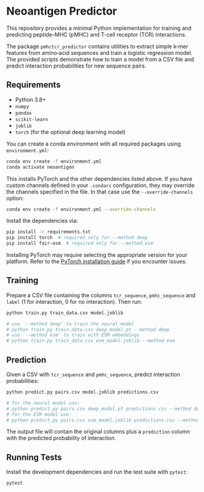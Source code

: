 # Neoantigen Predictor

This repository provides a minimal Python implementation for training and
predicting peptide–MHC (pMHC) and T-cell receptor (TCR) interactions.

The package `pmhctcr_predictor` contains utilities to extract simple k‑mer
features from amino‑acid sequences and train a logistic regression model.
The provided scripts demonstrate how to train a model from a CSV file and
predict interaction probabilities for new sequence pairs.

## Requirements

- Python 3.8+
- `numpy`
- `pandas`
- `scikit-learn`
- `joblib`
- `torch` (for the optional deep learning model)

You can create a conda environment with all required packages using
`environment.yml`:

```bash
conda env create -f environment.yml
conda activate neoantigen
```

This installs PyTorch and the other dependencies listed above. If you
have custom channels defined in your `.condarc` configuration, they may
override the channels specified in the file. In that case use the
`--override-channels` option:

```bash
conda env create -f environment.yml --override-channels
```

Install the dependencies via:

```bash
pip install -r requirements.txt
pip install torch  # required only for --method deep
pip install fair-esm  # required only for --method esm
```

Installing PyTorch may require selecting the appropriate version for your
platform. Refer to the [PyTorch installation guide](https://pytorch.org/) if you
encounter issues.

## Training

Prepare a CSV file containing the columns `tcr_sequence`, `pmhc_sequence` and
`label` (1 for interaction, 0 for no interaction). Then run:

```bash
python train.py train_data.csv model.joblib

# use `--method deep` to train the neural model
# python train.py train_data.csv deep_model.pt --method deep
# use `--method esm` to train with ESM embeddings
# python train.py train_data.csv esm_model.joblib --method esm
```

## Prediction

Given a CSV with `tcr_sequence` and `pmhc_sequence`, predict interaction
probabilities:

```bash
python predict.py pairs.csv model.joblib predictions.csv

# for the neural model use:
# python predict.py pairs.csv deep_model.pt predictions.csv --method deep
# for the ESM model use:
# python predict.py pairs.csv esm_model.joblib predictions.csv --method esm
```

The output file will contain the original columns plus a `prediction` column
with the predicted probability of interaction.

## Running Tests

Install the development dependencies and run the test suite with `pytest`:

```bash
pytest
```
